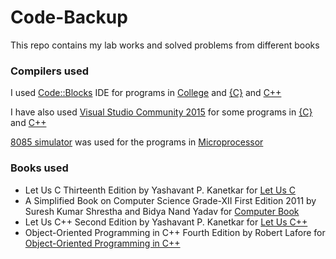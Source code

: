 # Code-Backup
This repo contains my lab works and solved problems from different books

### Compilers used
I used [Code::Blocks](http://www.codeblocks.org/) IDE for programs in [College](College) and [{C}]({C}) and [C++](C++)

I have also used [Visual Studio Community 2015](https://visualstudio.microsoft.com/vs/older-downloads/) for some programs in [{C}]({C}) and [C++](C++)

[8085 simulator](College/Microprocessor/8085) was used for the programs in [Microprocessor](College/Microprocessor)

### Books used
+ Let Us C Thirteenth Edition by Yashavant P. Kanetkar for [Let Us C]({C}/Let%20Us%20C)
+ A Simplified Book on Computer Science Grade-XII First Edition 2011 by Suresh Kumar Shrestha and Bidya Nand Yadav for [Computer Book]({C}/Computer%20Book)
+ Let Us C++ Second Edition by Yashavant P. Kanetkar for [Let Us C++](C++/Let%20Us%20C++)
+ Object-Oriented Programming in C++ Fourth Edition by Robert Lafore for [Object-Oriented Programming in C++](C++/Object-Oriented%20Programming%20in%20C++)
